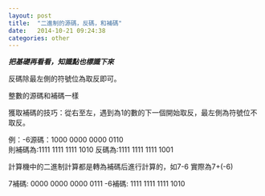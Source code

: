 ```yaml
---
layout: post
title:  "二進制的源碼，反碼，和補碼"
date:   2014-10-21 09:24:38
categories: other
---
```


***把基礎再看看，知識點也標識下來***

反碼除最左側的符號位為取反即可。

整數的源碼和補碼一樣

獲取補碼的技巧：從右至左，遇到為1的數的下一個開始取反，最左側為符號位不取反。


例：-6源碼：1000 0000 0000 0110  
   則補碼為:1111 1111 1111 1010
     反碼為:1111 1111 1111 1001

計算機中的二進制計算都是轉為補碼后進行計算的，如7-6 實際為7+(-6)

 7補碼: 0000 0000 0000 0111
-6補碼: 1111 1111 1111 1010